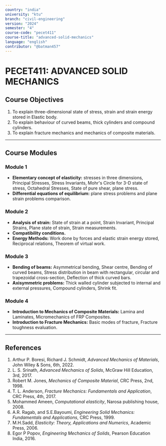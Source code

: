 ```yaml
---
country: "india"
university: "ktu"
branch: "civil-engineering"
version: "2024"
semester: "4"
course-code: "pecet411"
course-title: "advanced-solid-mechanics"
language: "english"
contributor: "@batman457"
---
```


# PECET411: ADVANCED SOLID MECHANICS

## Course Objectives
1. To explain three-dimensional state of stress, strain and strain energy stored in Elastic body.
2. To explain behaviour of curved beams, thick cylinders and compound cylinders.
3. To explain fracture mechanics and mechanics of composite materials.

---

## Course Modules

### Module 1
- **Elementary concept of elasticity:** stresses in three dimensions, Principal Stresses, Stress Invariants, Mohr's Circle for 3-D state of stress, Octahedral Stresses, State of pure shear, plane stress.
- **Differential equations of equilibrium:** plane stress problems and plane strain problems comparison.

### Module 2
- **Analysis of strain:** State of strain at a point, Strain Invariant, Principal Strains, Plane state of strain, Strain measurements.
- **Compatibility conditions.**
- **Energy Methods:** Work done by forces and elastic strain energy stored, Reciprocal relations, Theorem of virtual work.

### Module 3
- **Bending of beams:** Asymmetrical bending, Shear centre, Bending of curved beams, Stress distribution in beam with rectangular, circular and trapezoidal cross-section, Deflection of thick curved bars.
- **Axisymmetric problems:** Thick walled cylinder subjected to internal and external pressures, Compound cylinders, Shrink fit.

### Module 4
- **Introduction to Mechanics of Composite Materials:** Lamina and Laminates, Micromechanics of FRP Composites.
- **Introduction to Fracture Mechanics:** Basic modes of fracture, Fracture toughness evaluation.

---

## References
1. Arthur P. Boresi, Richard J. Schmidt, *Advanced Mechanics of Materials*, John Wiley & Sons, 6th, 2022.
2. L. S. Srinath, *Advanced Mechanics of Solids*, McGraw Hill Education, 3rd, 2017.
3. Robert M. Jones, *Mechanics of Composite Material*, CRC Press, 2nd, 1998.
4. T. L. Anderson, *Fracture Mechanics: Fundamentals and Application*, CRC Press, 4th, 2017.
5. Mohammed Ameen, *Computational elasticity*, Narosa publishing house, 2008.
6. A.R. Ragab, and S.E.Bayoumi, *Engineering Solid Mechanics: Fundamentals and Applications*, CRC Press, 1999.
7. M.H.Sadd, *Elasticity: Theory, Applications and Numerics*, Academic Press, 2006.
8. Egor P Popov, *Engineering Mechanics of Solids*, Pearson Education India, 2016.
